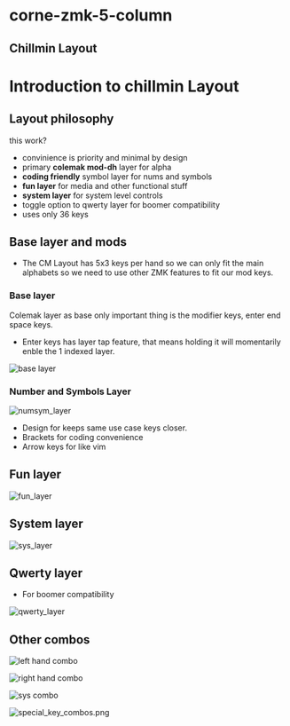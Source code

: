 # corne-zmk-5-column

## Chillmin Layout

# Introduction to chillmin Layout

## Layout philosophy
this work?
- convinience is priority and minimal by design
- primary **colemak mod-dh** layer for alpha
- **coding friendly** symbol layer for nums and symbols
- **fun layer** for media and other functional stuff
- **system layer** for system level controls
- toggle option to qwerty layer for boomer compatibility
- uses only 36 keys

## Base layer and mods

- The CM Layout has 5x3 keys per hand so we can only fit
  the main alphabets so we need to use other ZMK features to fit our mod keys.

### Base layer

Colemak layer as base only important thing is the modifier keys, enter end space keys.

- Enter keys has layer tap feature, that means holding it will momentarily enble the 1 indexed layer.

![base layer](docs/chillmin/layer0.png)

### Number and Symbols Layer

![numsym_layer](docs/chillmin/layer1.png)

- Design for keeps same use case keys closer.
- Brackets for coding convenience
- Arrow keys for like vim

## Fun layer

![fun_layer](docs/chillmin/layer2.png)

## System layer

![sys_layer](docs/chillmin/layer3.png)

## Qwerty layer

- For boomer compatibility

![qwerty_layer](docs/chillmin/layer4.png)

## Other combos

![left hand combo](docs/chillmin/combo_l.png)

![right hand combo](docs/chillmin/combo_r.png)

![sys combo](docs/chillmin/combo2.png)

![special_key_combos.png](docs/chillmin/combo1.png)
